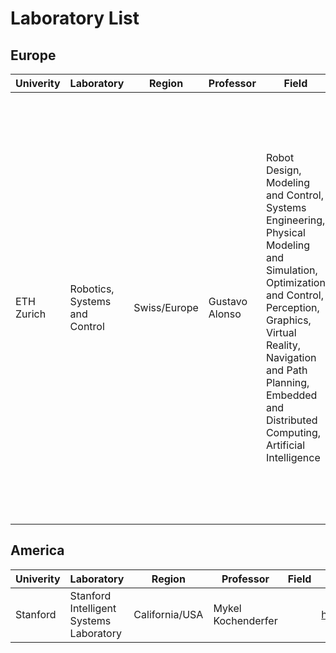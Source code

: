 # Laboratory List

## Europe

|Univerity|Laboratory|Region|Professor|Field|Admission(master)|Web|
|---|---|---|---|---|---|---|
|ETH Zurich|Robotics, Systems and Control|Swiss/Europe|Gustavo Alonso|Robot Design, Modeling and Control, Systems Engineering, Physical Modeling and Simulation, Optimization and Control, Perception, Graphics, Virtual Reality, Navigation and Path Planning, Embedded and Distributed Computing, Artificial Intelligence|해당 학부 수업, Assessment of the profile, Perfomance and grades, Academic ranking, CV and motivation letter describing personal goals and mmotivation for studying for the Master's in Robotics, Systems, and Control at ETH Zurich, Three preferred tutors and their order of preference, 2 letters of recommendation, GRE Test, Any additional documents that may be relevant for the application such as scienttific of professional publications, awards, infomation about previous education, etc, An English test for non-native speaker (TOFEL, IELTS or equivalent)|https://master-robotics.ethz.ch/|

## America

|Univerity|Laboratory|Region|Professor|Field|Web|
|---|---|---|---|---|---|
|Stanford|Stanford Intelligent Systems Laboratory|California/USA|Mykel Kochenderfer||https://sisl.stanford.edu/|